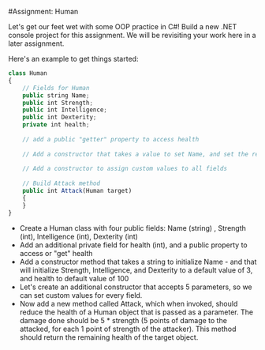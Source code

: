 #Assignment: Human

Let's get our feet wet with some OOP practice in C#! Build a new .NET console project for this assignment. We will be revisiting your work here in a later assignment.

Here's an example to get things started:
```javascript
class Human
{
    // Fields for Human
    public string Name;
    public int Strength;
    public int Intelligence;
    public int Dexterity;
    private int health;
     
    // add a public "getter" property to access health
     
    // Add a constructor that takes a value to set Name, and set the remaining fields to default values
     
    // Add a constructor to assign custom values to all fields
     
    // Build Attack method
    public int Attack(Human target)
    {
    }
}
```
*   Create a Human class with four public fields: Name (string) , Strength (int), Intelligence (int), Dexterity (int)
*   Add an additional private field for health (int), and a public property to access or "get" health
*   Add a constructor method that takes a string to initialize Name - and that will initialize Strength, Intelligence, and Dexterity to a default value of 3, and health to default value of 100
*   Let's create an additional constructor that accepts 5 parameters, so we can set custom values for every field.
*   Now add a new method called Attack, which when invoked, should reduce the health of a Human object that is passed as a parameter. The damage done should be 5 * strength (5 points of damage to the attacked, for each 1 point of strength of the attacker). This method should return the remaining health of the target object.